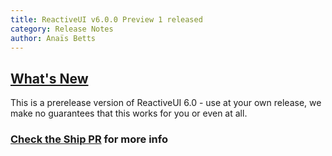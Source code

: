 ```yaml
---
title: ReactiveUI v6.0.0 Preview 1 released
category: Release Notes
author: Anaïs Betts
---
```


## [What's New](https://github.com/reactiveui/ReactiveUI/compare/master...5.99.0)

This is a prerelease version of ReactiveUI 6.0 - use at your own release, we make no guarantees that this works for you or even at all.

### [Check the Ship PR](https://github.com/reactiveui/ReactiveUI/pull/434) for more info
